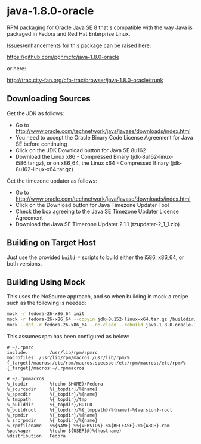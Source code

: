 java-1.8.0-oracle
=================

RPM packaging for Oracle Java SE 8 that's compatible with the way Java is
packaged in Fedora and Red Hat Enterprise Linux.

Issues/enhancements for this package can be raised here:

https://github.com/pghmcfc/java-1.8.0-oracle

or here:

http://trac.city-fan.org/cfo-trac/browser/java-1.8.0-oracle/trunk

Downloading Sources
-------------------

Get the JDK as follows:

- Go to http://www.oracle.com/technetwork/java/javase/downloads/index.html
- You need to accept the Oracle Binary Code License Agreement for Java SE before continuing
- Click on the JDK Download button for Java SE 8u162
- Download the Linux x86 - Compressed Binary (jdk-8u162-linux-i586.tar.gz),
  or on x86_64, the Linux x64 - Compressed Binary (jdk-8u162-linux-x64.tar.gz)

Get the timezone updater as follows:

- Go to http://www.oracle.com/technetwork/java/javase/downloads/index.html
- Click on the Download button for Java Timezone Updater Tool
- Check the box agreeing to the Java SE Timezone Updater License Agreement
- Download the Java SE Timezone Updater 2.1.1 (tzupdater-2_1_1.zip)

Building on Target Host
-----------------------

Just use the provided `build-*` scripts to build either the i586, x86_64, or
both versions.

Building Using Mock
-------------------

This uses the NoSource approach, and so when building in mock a
recipe such as the following is needed:

```bash
mock -r fedora-26-x86_64 init
mock -r fedora-26-x86_64 --copyin jdk-8u152-linux-x64.tar.gz /builddir/build/SOURCES
mock --dnf -r fedora-26-x86_64 --no-clean --rebuild java-1.8.0-oracle-1.8.0.152-1.fc26.nosrc.rpm
```

This assumes rpm has been configured as below:

```
# ~/.rpmrc
include:        /usr/lib/rpm/rpmrc
macrofiles: /usr/lib/rpm/macros:/usr/lib/rpm/%{_target}/macros:/etc/rpm/macros.specspo:/etc/rpm/macros:/etc/rpm/%{_target}/macros:~/.rpmmacros
```

```
# ~/.rpmmacros
%_topdir        %(echo $HOME)/Fedora
%_sourcedir     %{_topdir}/%{name}
%_specdir       %{_topdir}/%{name}
%_tmppath       %{_topdir}/tmp
%_builddir      %{_topdir}/BUILD
%_buildroot     %{_topdir}/%{_tmppath}/%{name}-%{version}-root
%_rpmdir        %{_topdir}/%{name}
%_srcrpmdir     %{_topdir}/%{name}
%_rpmfilename   %%{NAME}-%%{VERSION}-%%{RELEASE}.%%{ARCH}.rpm
%packager       %(echo ${USER}@)%(hostname)
%distribution   Fedora
```
